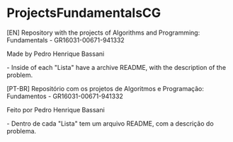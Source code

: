 # ProjectsFundamentalsCG
[EN]
Repository with the projects of Algorithms and Programming: Fundamentals - GR16031-00671-941332
 </p>
Made by Pedro Henrique Bassani
 </p>
- Inside of each "Lista" have a archive README, with the description of the problem.
 </p>
 </p>
[PT-BR]
Repositório com os projetos de Algoritmos e Programação: Fundamentos - GR16031-00671-941332
 </p>
Feito por Pedro Henrique Bassani
 </p>
- Dentro de cada "Lista" tem um arquivo README, com a descrição do problema.
 </p>

